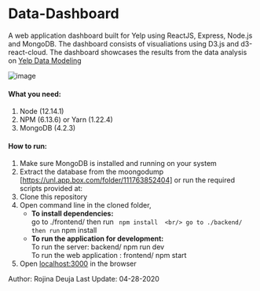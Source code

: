 # Data-Dashboard
A web application dashboard built for Yelp using ReactJS, Express, Node.js and MongoDB. The dashboard consists of visualiations using D3.js and d3-react-cloud.
The dashboard showcases the results from the data analysis on [Yelp Data Modeling](https://github.com/rojinadeuja/Yelp_Data_Modelling)

![image](https://user-images.githubusercontent.com/50701253/80614030-95bdcb80-8a03-11ea-943b-81db9407111a.png)

#### What you need:
1. Node (12.14.1)
2. NPM (6.13.6) or Yarn (1.22.4)
3. MongoDB (4.2.3)

####  How to run:
1. Make sure MongoDB is installed and running on your system 
2. Extract the database from the moongodump [https://unl.app.box.com/folder/111763852404] or run the required scripts provided at:
2. Clone this repository
3. Open command line in the cloned folder,
   - **To install dependencies:**
   <br/> go to ./frontend/ then run ```  npm install 
   <br/> go to ./backend/ then run ```  npm install 
   - **To run the application for development:**
   <br/> To run the server: backend/ npm run dev
   <br/> To run the web application : frontend/ npm start
4. Open [localhost:3000](http://localhost:3000/) in the browser
 

Author: Rojina Deuja
Last Update: 04-28-2020


